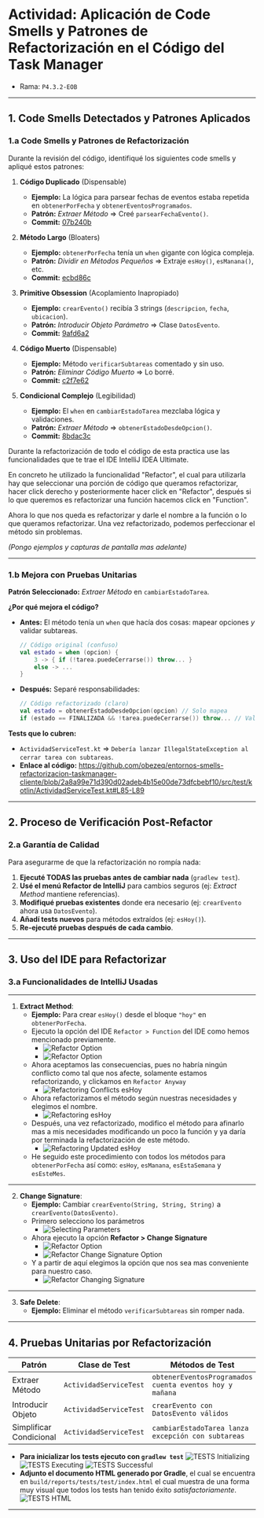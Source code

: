 # Actividad: Aplicación de Code Smells y Patrones de Refactorización en el Código del Task Manager

- Rama: `P4.3.2-EOB`

---

## 1. Code Smells Detectados y Patrones Aplicados  

### **1.a Code Smells y Patrones de Refactorización**  
Durante la revisión del código, identifiqué los siguientes code smells y apliqué estos patrones:  

1. **Código Duplicado** (Dispensable)  
   - **Ejemplo:** La lógica para parsear fechas de eventos estaba repetida en `obtenerPorFecha` y `obtenerEventosProgramados`.  
   - **Patrón:** *Extraer Método* => Creé `parsearFechaEvento()`.  
   - **Commit:** [07b240b](https://github.com/obezeq/entornos-smells-refactorizacion-taskmanager-cliente/commit/07b240b5490132fdf827da5e3ffecff024f157c6)  

2. **Método Largo** (Bloaters)  
   - **Ejemplo:** `obtenerPorFecha` tenía un `when` gigante con lógica compleja.  
   - **Patrón:** *Dividir en Métodos Pequeños* => Extraje `esHoy()`, `esManana()`, etc.  
   - **Commit:** [ecbd86c](https://github.com/obezeq/entornos-smells-refactorizacion-taskmanager-cliente/commit/ecbd86c9238c81d54959c11161b116fc638db7c0)  

3. **Primitive Obsession** (Acoplamiento Inapropiado)  
   - **Ejemplo:** `crearEvento()` recibía 3 strings (`descripcion`, `fecha`, `ubicacion`).  
   - **Patrón:** *Introducir Objeto Parámetro* => Clase `DatosEvento`.  
   - **Commit:** [9afd6a2](https://github.com/obezeq/entornos-smells-refactorizacion-taskmanager-cliente/commit/9afd6a2428196304f8867f82bc94883d90b8fd86)  

4. **Código Muerto** (Dispensable)  
   - **Ejemplo:** Método `verificarSubtareas` comentado y sin uso.  
   - **Patrón:** *Eliminar Código Muerto* => Lo borré.  
   - **Commit:** [c2f7e62](https://github.com/obezeq/entornos-smells-refactorizacion-taskmanager-cliente/commit/c2f7e62ef81aaacb66bee332e97f8080a0ca8093)  

5. **Condicional Complejo** (Legibilidad)  
   - **Ejemplo:** El `when` en `cambiarEstadoTarea` mezclaba lógica y validaciones.  
   - **Patrón:** *Extraer Método* => `obtenerEstadoDesdeOpcion()`.  
   - **Commit:** [8bdac3c](https://github.com/obezeq/entornos-smells-refactorizacion-taskmanager-cliente/commit/8bdac3c16a1c494f580fe533d8a141423d120f4b)  

Durante la refactorización de todo el código de esta practica use las funcionalidades que te trae el IDE IntelliJ IDEA Ultimate.

En concreto he utilizado la funcionalidad "Refactor", el cual para utilizarla hay que seleccionar una porción de código que queramos refactorizar, hacer click derecho y posteriormente hacer click en "Refactor", después si lo que queremos es refactorizar una función hacemos click en "Function".

Ahora lo que nos queda es refactorizar y darle el nombre a la función o lo que queramos refactorizar. Una vez refactorizado, podemos perfeccionar el método sin problemas.

*(Pongo ejemplos y capturas de pantalla mas adelante)*

---

### **1.b Mejora con Pruebas Unitarias**  
**Patrón Seleccionado:** *Extraer Método* en `cambiarEstadoTarea`.  

**¿Por qué mejora el código?**  
- **Antes:** El método tenía un `when` que hacía dos cosas: mapear opciones *y* validar subtareas.  
  ```kotlin
  // Código original (confuso)
  val estado = when (opcion) {
      3 -> { if (!tarea.puedeCerrarse()) throw... }
      else -> ...
  }
  ```  
- **Después:** Separé responsabilidades:
  ```kotlin
  // Código refactorizado (claro)
  val estado = obtenerEstadoDesdeOpcion(opcion) // Solo mapea
  if (estado == FINALIZADA && !tarea.puedeCerrarse()) throw... // Valida
  ```  
**Tests que lo cubren:**
- `ActividadServiceTest.kt` => `Debería lanzar IllegalStateException al cerrar tarea con subtareas`.
- **Enlace al código:** https://github.com/obezeq/entornos-smells-refactorizacion-taskmanager-cliente/blob/2a8a99e71d390d02adeb4b15e00de73dfcbebf10/src/test/kotlin/ActividadServiceTest.kt#L85-L89

---

## 2. Proceso de Verificación Post-Refactor

### **2.a Garantía de Calidad**
Para asegurarme de que la refactorización no rompía nada:

1. **Ejecuté TODAS las pruebas antes de cambiar nada** (`gradlew test`).
2. **Usé el menú Refactor de IntelliJ** para cambios seguros (ej: *Extract Method* mantiene referencias).
3. **Modifiqué pruebas existentes** donde era necesario (ej: `crearEvento` ahora usa `DatosEvento`).
4. **Añadí tests nuevos** para métodos extraídos (ej: `esHoy()`).
5. **Re-ejecuté pruebas después de cada cambio**.

---

## 3. Uso del IDE para Refactorizar

### **3.a Funcionalidades de IntelliJ Usadas**

---

1. **Extract Method**:
   - **Ejemplo:** Para crear `esHoy()` desde el bloque `"hoy"` en `obtenerPorFecha`.
   - Ejecuto la opción del IDE `Refactor > Function` del IDE como hemos mencionado previamente.
      - ![Refactor Option](https://raw.githubusercontent.com/obezeq/entornos-smells-refactorizacion-taskmanager-cliente/refs/heads/P4.3.2-EOB/img/refactor-option.png)
      - ![Refactor Option](https://raw.githubusercontent.com/obezeq/entornos-smells-refactorizacion-taskmanager-cliente/refs/heads/P4.3.2-EOB/img/refactor-function-option.png)
   - Ahora aceptamos las consecuencias, pues no habría ningún conflicto como tal que nos afecte, solamente estamos refactorizando, y clickamos en `Refactor Anyway`
      - ![Refactoring Conflicts esHoy](https://raw.githubusercontent.com/obezeq/entornos-smells-refactorizacion-taskmanager-cliente/refs/heads/P4.3.2-EOB/img/refactoring-conflicts-es-hoy.png)
   - Ahora refactorizamos el método según nuestras necesidades y elegimos el nombre.
      - ![Refactoring esHoy](https://raw.githubusercontent.com/obezeq/entornos-smells-refactorizacion-taskmanager-cliente/refs/heads/P4.3.2-EOB/img/refactoring-es-hoy.png)
   - Después, una vez refactorizado, modifico el método para afinarlo mas a mis necesidades modificando un poco la función y ya daría por terminada la refactorización de este método.
      - ![Refactoring Updated esHoy](https://raw.githubusercontent.com/obezeq/entornos-smells-refactorizacion-taskmanager-cliente/refs/heads/P4.3.2-EOB/img/refactoring-updated-es-hoy.png)
   - He seguido este procedimiento con todos los métodos para `obtenerPorFecha` así como: `esHoy`, `esManana`, `esEstaSemana` y `esEsteMes`.

---

2. **Change Signature**:
   - **Ejemplo:** Cambiar `crearEvento(String, String, String)` a `crearEvento(DatosEvento)`.
   - Primero selecciono los parámetros
     - ![Selecting Parameters](https://raw.githubusercontent.com/obezeq/entornos-smells-refactorizacion-taskmanager-cliente/refs/heads/P4.3.2-EOB/img/selecting-crearEvento-parameters.png)
   - Ahora ejecuto la opción **Refactor > Change Signature**
     - ![Refactor Option](https://raw.githubusercontent.com/obezeq/entornos-smells-refactorizacion-taskmanager-cliente/refs/heads/P4.3.2-EOB/img/refactor-option.png)
     - ![Refactor Change Signature Option](https://raw.githubusercontent.com/obezeq/entornos-smells-refactorizacion-taskmanager-cliente/refs/heads/P4.3.2-EOB/img/refactor-change-signature-option.png)
   - Y a partir de aquí elegimos la opción que nos sea mas conveniente para nuestro caso.
     - ![Refactor Changing Signature](https://raw.githubusercontent.com/obezeq/entornos-smells-refactorizacion-taskmanager-cliente/refs/heads/P4.3.2-EOB/img/crearEvento-changing-signature.png)

---

3. **Safe Delete**:
   - **Ejemplo:** Eliminar el método `verificarSubtareas` sin romper nada.

---

## 4. Pruebas Unitarias por Refactorización

| **Patrón**               | **Clase de Test**              | **Métodos de Test**                                      |  
|--------------------------|--------------------------------|---------------------------------------------------------|  
| Extraer Método           | `ActividadServiceTest`         | `obtenerEventosProgramados cuenta eventos hoy y mañana` |  
| Introducir Objeto        | `ActividadServiceTest`         | `crearEvento con DatosEvento válidos`                   |  
| Simplificar Condicional  | `ActividadServiceTest`         | `cambiarEstadoTarea lanza excepción con subtareas`      |  

- **Para inicializar los tests ejecuto con `gradlew test`**
![TESTS Initializing](https://raw.githubusercontent.com/obezeq/entornos-smells-refactorizacion-taskmanager-cliente/refs/heads/P4.3.2-EOB/img/tests-initializing.png)
![TESTS Executing](https://raw.githubusercontent.com/obezeq/entornos-smells-refactorizacion-taskmanager-cliente/refs/heads/P4.3.2-EOB/img/tests-executing.png)
![TESTS Successful](https://raw.githubusercontent.com/obezeq/entornos-smells-refactorizacion-taskmanager-cliente/refs/heads/P4.3.2-EOB/img/tests-successful.png)
- **Adjunto el documento HTML generado por Gradle**, el cual se encuentra en `build/reports/tests/test/index.html` el cual muestra de una forma muy visual que todos los tests han tenido éxito *satisfactoriamente*.
![TESTS HTML](https://raw.githubusercontent.com/obezeq/entornos-smells-refactorizacion-taskmanager-cliente/refs/heads/P4.3.2-EOB/img/tests-html.png)

---


